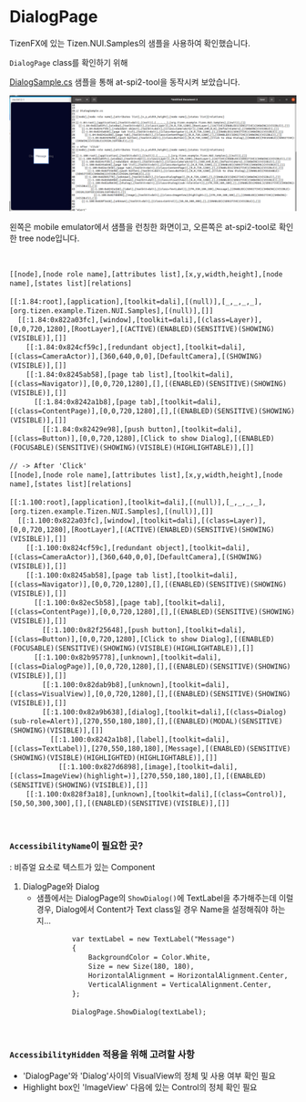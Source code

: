 # DialogPage

TizenFX에 있는 Tizen.NUI.Samples의 샘플을 사용하여 확인했습니다.

`DialogPage` class를 확인하기 위해 

[DialogSample.cs](https://github.com/Samsung/TizenFX/blob/master/test/Tizen.NUI.Samples/Tizen.NUI.Samples/Samples/DialogSample.cs) 샘플을 통해 at-spi2-tool을 동작시켜 보았습니다.

![DialogPage](./images/2.DialogPage.png)

왼쪽은 mobile emulator에서 샘플을 런칭한 화면이고, 오른쪽은 at-spi2-tool로 확인한 tree node입니다.

<br>

```
[[node],[node role name],[attributes list],[x,y,width,height],[node name],[states list][relations]

[[:1.84:root],[application],[toolkit=dali],[(null)],[_,_,_,_],[org.tizen.example.Tizen.NUI.Samples],[(null)],[]]
  [[:1.84:0x822a03fc],[window],[toolkit=dali],[(class=Layer)],[0,0,720,1280],[RootLayer],[(ACTIVE)(ENABLED)(SENSITIVE)(SHOWING)(VISIBLE)],[]]
    [[:1.84:0x824cf59c],[redundant object],[toolkit=dali],[(class=CameraActor)],[360,640,0,0],[DefaultCamera],[(SHOWING)(VISIBLE)],[]]
    [[:1.84:0x8245ab58],[page tab list],[toolkit=dali],[(class=Navigator)],[0,0,720,1280],[],[(ENABLED)(SENSITIVE)(SHOWING)(VISIBLE)],[]]
      [[:1.84:0x8242a1b8],[page tab],[toolkit=dali],[(class=ContentPage)],[0,0,720,1280],[],[(ENABLED)(SENSITIVE)(SHOWING)(VISIBLE)],[]]
        [[:1.84:0x82429e98],[push button],[toolkit=dali],[(class=Button)],[0,0,720,1280],[Click to show Dialog],[(ENABLED)(FOCUSABLE)(SENSITIVE)(SHOWING)(VISIBLE)(HIGHLIGHTABLE)],[]]

// -> After 'Click'
[[node],[node role name],[attributes list],[x,y,width,height],[node name],[states list][relations]

[[:1.100:root],[application],[toolkit=dali],[(null)],[_,_,_,_],[org.tizen.example.Tizen.NUI.Samples],[(null)],[]]
  [[:1.100:0x822a03fc],[window],[toolkit=dali],[(class=Layer)],[0,0,720,1280],[RootLayer],[(ACTIVE)(ENABLED)(SENSITIVE)(SHOWING)(VISIBLE)],[]]
    [[:1.100:0x824cf59c],[redundant object],[toolkit=dali],[(class=CameraActor)],[360,640,0,0],[DefaultCamera],[(SHOWING)(VISIBLE)],[]]
    [[:1.100:0x8245ab58],[page tab list],[toolkit=dali],[(class=Navigator)],[0,0,720,1280],[],[(ENABLED)(SENSITIVE)(SHOWING)(VISIBLE)],[]]
      [[:1.100:0x82ec5b58],[page tab],[toolkit=dali],[(class=ContentPage)],[0,0,720,1280],[],[(ENABLED)(SENSITIVE)(SHOWING)(VISIBLE)],[]]
        [[:1.100:0x82f25648],[push button],[toolkit=dali],[(class=Button)],[0,0,720,1280],[Click to show Dialog],[(ENABLED)(FOCUSABLE)(SENSITIVE)(SHOWING)(VISIBLE)(HIGHLIGHTABLE)],[]]
      [[:1.100:0x82b95778],[unknown],[toolkit=dali],[(class=DialogPage)],[0,0,720,1280],[],[(ENABLED)(SENSITIVE)(SHOWING)(VISIBLE)],[]]
        [[:1.100:0x82dab9b8],[unknown],[toolkit=dali],[(class=VisualView)],[0,0,720,1280],[],[(ENABLED)(SENSITIVE)(SHOWING)(VISIBLE)],[]]
        [[:1.100:0x82a9b638],[dialog],[toolkit=dali],[(class=Dialog)(sub-role=Alert)],[270,550,180,180],[],[(ENABLED)(MODAL)(SENSITIVE)(SHOWING)(VISIBLE)],[]]
          [[:1.100:0x8242a1b8],[label],[toolkit=dali],[(class=TextLabel)],[270,550,180,180],[Message],[(ENABLED)(SENSITIVE)(SHOWING)(VISIBLE)(HIGHLIGHTED)(HIGHLIGHTABLE)],[]]
            [[:1.100:0x827d6898],[image],[toolkit=dali],[(class=ImageView)(highlight=)],[270,550,180,180],[],[(ENABLED)(SENSITIVE)(SHOWING)(VISIBLE)],[]]
    [[:1.100:0x828f3a18],[unknown],[toolkit=dali],[(class=Control)],[50,50,300,300],[],[(ENABLED)(SENSITIVE)(VISIBLE)],[]]

```

<br>

### `AccessibilityName`이 필요한 곳?
 : 비쥬얼 요소로 텍스트가 있는 Component

1. DialogPage와 Dialog
    - 샘플에서는 DialogPage의 `ShowDialog()`에 TextLabel을 추가해주는데 이럴 경우, Dialog에서 Content가 Text class일 경우 Name을 설정해줘야 하는지...
    ```
                var textLabel = new TextLabel("Message")
                {
                    BackgroundColor = Color.White,
                    Size = new Size(180, 180),
                    HorizontalAlignment = HorizontalAlignment.Center,
                    VerticalAlignment = VerticalAlignment.Center,
                };

                DialogPage.ShowDialog(textLabel);
    ```


<br>

### `AccessibilityHidden` 적용을 위해 고려할 사항

- 'DialogPage'와 'Dialog'사이의 VisualView의 정체 및 사용 여부 확인 필요
- Highlight box인 'ImageView' 다음에 있는 Control의 정체 확인 필요

